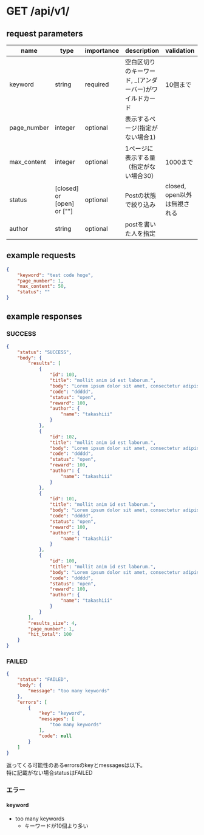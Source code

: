 # GET /api/v1/
## request parameters
| name | type | importance | description | validation | 
| ---- | ---- | ---------- | ----------- | ---------- | 
| keyword | string | required | 空白区切りのキーワード, _(アンダーバー)がワイルドカード | 10個まで | 
| page_number | integer | optional | 表示するページ(指定がない場合1) |  | 
| max_content | integer | optional | 1ページに表示する量（指定がない場合30） | 1000まで | 
| status | [closed] or [open] or [""] | optional | Postの状態で絞り込み | closed, open以外は無視される | 
| author | string | optional | postを書いた人を指定 |  | 
## example requests
```json
{
    "keyword": "test code hoge",
    "page_number": 1,
    "max_content": 50,
    "status": ""
}
```
## example responses
### SUCCESS
```json
{
    "status": "SUCCESS",
    "body": {
        "results": [
            {
                "id": 103,
                "title": "mollit anim id est laborum.",
                "body": "Lorem ipsum dolor sit amet, consectetur adipiscing elit, sed do eiusmod tempor incididunt ut labore et dolore magna aliqua. Ut enim ad minim veniam, quis nostrud exercitation ullamco laboris nisi ut aliquip ex ea commodo consequat. Duis aute irure dolor in reprehenderit in voluptate velit esse cillum dolore eu fugiat nulla pariatur. Excepteur sint occaecat cupidatat non proident, sunt in culpa qui officia deserunt mollit anim id est laborum.",
                "code": "ddddd",
                "status": "open",
                "reward": 100,
                "author": {
                    "name": "takashiii"
                }
            },
            {
                "id": 102,
                "title": "mollit anim id est laborum.",
                "body": "Lorem ipsum dolor sit amet, consectetur adipiscing elit, sed do eiusmod tempor incididunt ut labore et dolore magna aliqua. Ut enim ad minim veniam, quis nostrud exercitation ullamco laboris nisi ut aliquip ex ea commodo consequat. Duis aute irure dolor in reprehenderit in voluptate velit esse cillum dolore eu fugiat nulla pariatur. Excepteur sint occaecat cupidatat non proident, sunt in culpa qui officia deserunt mollit anim id est laborum.",
                "code": "ddddd",
                "status": "open",
                "reward": 100,
                "author": {
                    "name": "takashiii"
                }
            },
            {
                "id": 101,
                "title": "mollit anim id est laborum.",
                "body": "Lorem ipsum dolor sit amet, consectetur adipiscing elit, sed do eiusmod tempor incididunt ut labore et dolore magna aliqua. Ut enim ad minim veniam, quis nostrud exercitation ullamco laboris nisi ut aliquip ex ea commodo consequat. Duis aute irure dolor in reprehenderit in voluptate velit esse cillum dolore eu fugiat nulla pariatur. Excepteur sint occaecat cupidatat non proident, sunt in culpa qui officia deserunt mollit anim id est laborum.",
                "code": "ddddd",
                "status": "open",
                "reward": 100,
                "author": {
                    "name": "takashiii"
                }
            },
            {
                "id": 100,
                "title": "mollit anim id est laborum.",
                "body": "Lorem ipsum dolor sit amet, consectetur adipiscing elit, sed do eiusmod tempor incididunt ut labore et dolore magna aliqua. Ut enim ad minim veniam, quis nostrud exercitation ullamco laboris nisi ut aliquip ex ea commodo consequat. Duis aute irure dolor in reprehenderit in voluptate velit esse cillum dolore eu fugiat nulla pariatur. Excepteur sint occaecat cupidatat non proident, sunt in culpa qui officia deserunt mollit anim id est laborum.",
                "code": "ddddd",
                "status": "open",
                "reward": 100,
                "author": {
                    "name": "takashiii"
                }
            }
        ],
        "results_size": 4,
        "page_number": 1,
        "hit_total": 100
    }
}
```
### FAILED
```json
{
    "status": "FAILED",
    "body": {
        "message": "too many keywords"
    },
    "errors": [
        {
            "key": "keyword",
            "messages": [
                "too many keywords"
            ],
            "code": null
        }
    ]
}
```
返ってくる可能性のあるerrorsのkeyとmessagesは以下。  
特に記載がない場合statusはFAILED
### エラー
#### keyword
- too many keywords
  - キーワードが10個より多い
